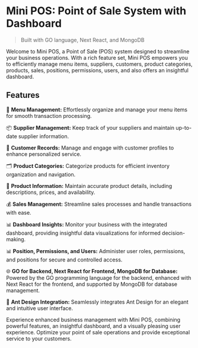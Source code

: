 # Mini POS: Point of Sale System with Dashboard

> Built with  GO language, Next React, and MongoDB

Welcome to Mini POS, a Point of Sale (POS) system designed to streamline your business operations. With a rich feature set, Mini POS empowers you to efficiently manage menu items, suppliers, customers, product categories, products, sales, positions, permissions, users, and also offers an insightful dashboard.

## Features

🛒 **Menu Management:**
Effortlessly organize and manage your menu items for smooth transaction processing.

📦 **Supplier Management:**
Keep track of your suppliers and maintain up-to-date supplier information.

👥 **Customer Records:**
Manage and engage with customer profiles to enhance personalized service.

🗂️ **Product Categories:**
Categorize products for efficient inventory organization and navigation.

📝 **Product Information:**
Maintain accurate product details, including descriptions, prices, and availability.

💰 **Sales Management:**
Streamline sales processes and handle transactions with ease.

📊 **Dashboard Insights:**
Monitor your business with the integrated dashboard, providing insightful data visualizations for informed decision-making.

📊 **Position, Permissions, and Users:**
Administer user roles, permissions, and positions for secure and controlled access.

🌐 **GO for Backend, Next React for Frontend, MongoDB for Database:**
Powered by the GO programming language for the backend, enhanced with Next React for the frontend, and supported by MongoDB for database management.

🎨 **Ant Design Integration:**
Seamlessly integrates Ant Design for an elegant and intuitive user interface.


Experience enhanced business management with Mini POS, combining powerful features, an insightful dashboard, and a visually pleasing user experience. Optimize your point of sale operations and provide exceptional service to your customers.
